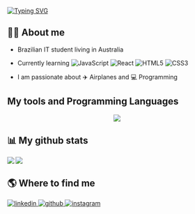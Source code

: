 [![Typing SVG](https://readme-typing-svg.demolab.com?font=Fira+Code&size=26&color=F701F1&width=435&lines=Hello+there!+I'm+Amanda+)](https://git.io/typing-svg)

## :woman_technologist: About me
* Brazilian IT student living in Australia
* Currently learning
![JavaScript](https://img.shields.io/badge/javascript-%23323330.svg?style=for-the-badge&logo=javascript&logoColor=%23F7DF1E) 
![React](https://img.shields.io/badge/react-%2320232a.svg?style=for-the-badge&logo=react&logoColor=%2361DAFB) 
![HTML5](https://img.shields.io/badge/html5-%23E34F26.svg?style=for-the-badge&logo=html5&logoColor=white) 
![CSS3](https://img.shields.io/badge/css3-%231572B6.svg?style=for-the-badge&logo=css3&logoColor=white)

* I am passionate about :airplane: Airplanes and :computer: Programming

## My tools and Programming Languages
<p align="center">
  <a href="https://skillicons.dev">
    <img src="https://skillicons.dev/icons?i=gcp,docker,vscode,html,css,rails&theme=dark" />
  </a>
</p>

## :bar_chart: My github stats
<a href="https://github.com/amkimberly/github-readme-stats">
  <img align="left" src="https://github-readme-stats.vercel.app/api?username=amkimberly&theme=synthwave&card_width=400" />
</a>
<a href="https://git.io/streak-stats">
  <img align="center" src="https://streak-stats.demolab.com?user=amkimberly&theme=synthwave&card_width=400" />
</a>

## :earth_americas: Where to find me
<div align="leading">
  <a href="https://www.linkedin.com/in/amkimberly/">
  <img src=https://img.shields.io/badge/linkedin-%231E77B5.svg?&style=for-the-badge&logo=linkedin&logoColor=white alt=linkedin style="margin-bottom: 10px;" />
  </a>
  <a href="https://github.com/amkimberly">
  <img src=https://img.shields.io/badge/github-%2324292e.svg?&style=for-the-badge&logo=github&logoColor=white alt=github style="margin-bottom: 5px;" />
  </a>
  <a href="https://instagram.com/amkimberly">
  <img src=https://img.shields.io/badge/instagram-%23000000.svg?&style=for-the-badge&logo=instagram&logoColor=white alt=instagram style="margin-bottom: 5px;" />
  </a>
</div>
<br/>

